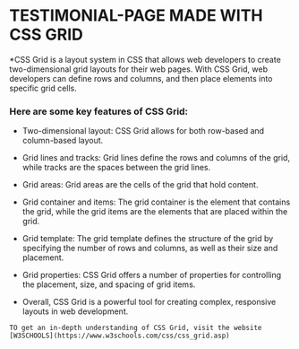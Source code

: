 # TESTIMONIAL-PAGE MADE WITH CSS GRID
*CSS Grid is a layout system in CSS that allows web developers to create two-dimensional grid layouts for their web pages. With CSS Grid, web developers can define rows and columns, and then place elements into specific grid cells.

### Here are some key features of CSS Grid:

* Two-dimensional layout: CSS Grid allows for both row-based and column-based layout.

* Grid lines and tracks: Grid lines define the rows and columns of the grid, while tracks are the spaces between the grid lines.

* Grid areas: Grid areas are the cells of the grid that hold content.

* Grid container and items: The grid container is the element that contains the grid, while the grid items are the elements that are placed within the grid.

* Grid template: The grid template defines the structure of the grid by specifying the number of rows and columns, as well as their size and placement.

* Grid properties: CSS Grid offers a number of properties for controlling the placement, size, and spacing of grid items.

* Overall, CSS Grid is a powerful tool for creating complex, responsive layouts in web development.
```
TO get an in-depth understanding of CSS Grid, visit the website [W3SCHOOLS](https://www.w3schools.com/css/css_grid.asp)
```
